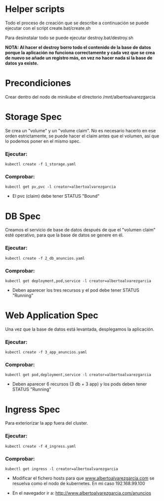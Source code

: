 # Helper scripts
Todo el proceso de creación que se describe a continuación se puede ejecutar con el script create.bat/create.sh

Para desinstalar todo se puede ejecutar destroy.bat/destroy.sh

**NOTA: 
Al hacer el destroy borro todo el contenido de la base de datos porque la aplicación no funciona correctamente
y cada vez que se crea de nuevo se añade un registro más, en vez no hacer nada si la base de datos ya existe.**

# Precondiciones
Crear dentro del nodo de minikube el directorio /mnt/albertoalvarezgarcia

# Storage Spec
Se crea un "volume" y un "volume claim". No es necesario hacerlo en ese orden estrictamente,
se puede hacer el claim antes que el volumen, así que lo podemos poner en el mismo spec.

### Ejecutar:
    kubectl create -f 1_storage.yaml

### Comprobar:
    kubectl get pv,pvc -l creator=albertoalvarezgarcia

* El pvc (claim) debe tener STATUS "Bound"

# DB Spec
Creamos el servicio de base de datos después de que el "volumen claim" esté operativo, para
que la base de datos se genere en él.

### Ejecutar:
    kubectl create -f 2_db_anuncios.yaml

### Comprobar:
    kubectl get deployment,pod,service -l creator=albertoalvarezgarcia

* Deben aparecer los tres recursos y el pod debe tener STATUS "Running"

# Web Application Spec
Una vez que la base de datos está levantada, desplegamos la aplicación.

### Ejecutar:
    kubectl create -f 3_app_anuncios.yaml

### Comprobar:
    kubectl get pod,deployment,service -l creator=albertoalvarezgarcia

* Deben aparecer 6 recursos (3 db + 3 app) y los pods deben tener STATUS "Running"

# Ingress Spec
Para exteriorizar la app fuera del cluster.

### Ejecutar:
    kubectl create -f 4_ingress.yaml

### Comprobar:
    kubectl get ingress -l creator=albertoalvarezgarcia

* Modificar el fichero hosts para que www.albertoalvarezgarcia.com se resuelva como
el nodo de kubernetes. En mi caso 192.168.99.100

* En el navegador ir a:
    http://www.albertoalvarezgarcia.com/anuncios
